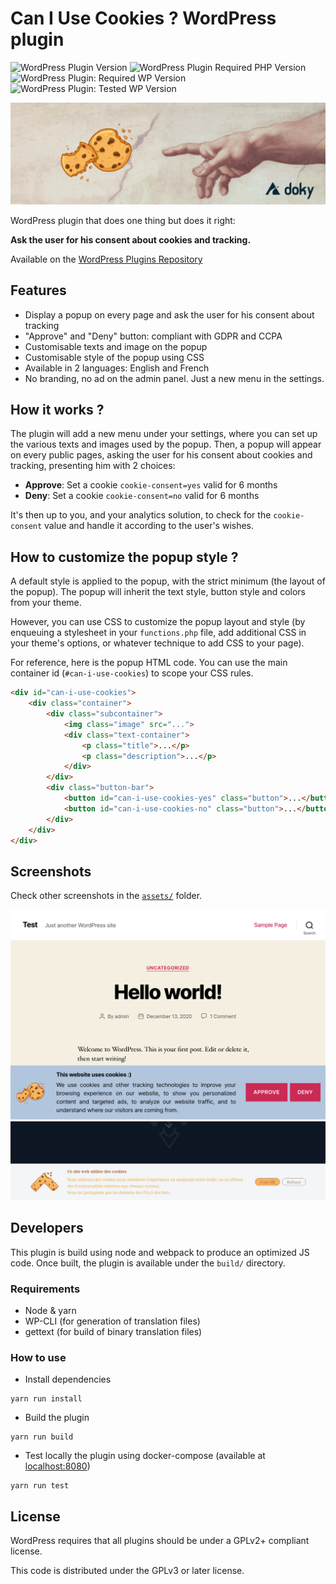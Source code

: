 # Can I Use Cookies ? WordPress plugin

![WordPress Plugin Version](https://img.shields.io/wordpress/plugin/v/can-i-use-cookies?label=can-i-use-cookies&style=flat-square)
![WordPress Plugin Required PHP Version](https://img.shields.io/wordpress/plugin/required-php/can-i-use-cookies?style=flat-square)
![WordPress Plugin: Required WP Version](https://img.shields.io/wordpress/plugin/wp-version/can-i-use-cookies?style=flat-square)
![WordPress Plugin: Tested WP Version](https://img.shields.io/wordpress/plugin/tested/can-i-use-cookies?style=flat-square)

![Can I Use Cookies ?](./assets/banner-1544x500.jpg)

WordPress plugin that does one thing but does it right:

**Ask the user for his consent about cookies and tracking.**

Available on the [WordPress Plugins Repository](https://wordpress.org/plugins/can-i-use-cookies)

## Features

- Display a popup on every page and ask the user for his consent about tracking
- "Approve" and "Deny" button: compliant with GDPR and CCPA
- Customisable texts and image on the popup
- Customisable style of the popup using CSS
- Available in 2 languages: English and French
- No branding, no ad on the admin panel. Just a new menu in the settings.

## How it works ?

The plugin will add a new menu under your settings, where you can set up the various texts and images used by the popup.
Then, a popup will appear on every public pages, asking the user for his consent about cookies and tracking, presenting
him with 2 choices:

- **Approve**: Set a cookie `cookie-consent=yes` valid for 6 months
- **Deny**: Set a cookie `cookie-consent=no` valid for 6 months

It's then up to you, and your analytics solution, to check for the `cookie-consent` value and handle it according to the
user's wishes.

## How to customize the popup style ?

A default style is applied to the popup, with the strict minimum (the layout of the popup). The popup will inherit the
text style, button style and colors from your theme.

However, you can use CSS to customize the popup layout and style
(by enqueuing a stylesheet in your `functions.php` file, add additional CSS in your theme's options, or whatever
technique to add CSS to your page).

For reference, here is the popup HTML code. You can use the main container id (`#can-i-use-cookies`)
to scope your CSS rules.

```html
<div id="can-i-use-cookies">
    <div class="container">
        <div class="subcontainer">
            <img class="image" src="...">
            <div class="text-container">
                <p class="title">...</p>
                <p class="description">...</p>
            </div>
        </div>
        <div class="button-bar">
            <button id="can-i-use-cookies-yes" class="button">...</button>
            <button id="can-i-use-cookies-no" class="button">...</button>
        </div>
    </div>
</div>
```

## Screenshots

Check other screenshots in the [`assets/`](./assets) folder.

![Screenshot 1](./assets/screenshot-2.png)
![Screenshot 2](./assets/screenshot-6.png)

## Developers

This plugin is build using node and webpack to produce an optimized JS code. Once built, the plugin is available under
the `build/` directory.

### Requirements

- Node & yarn
- WP-CLI (for generation of translation files)
- gettext (for build of binary translation files)

### How to use

- Install dependencies

```shell
yarn run install
```

- Build the plugin

```shell
yarn run build
```

- Test locally the plugin using docker-compose (available at [localhost:8080](http://localhost:8080))

```shell
yarn run test
```

## License

WordPress requires that all plugins should be under a GPLv2+ compliant license.

This code is distributed under the GPLv3 or later license.
